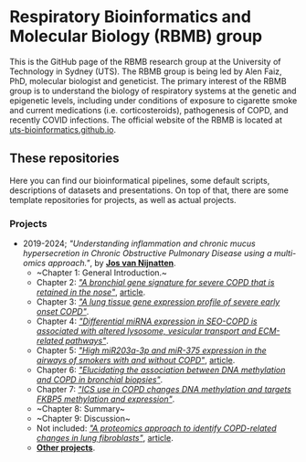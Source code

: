 # Respiratory Bioinformatics and Molecular Biology (RBMB) group
This is the GitHub page of the RBMB research group at the University of Technology in Sydney (UTS). The RBMB group is being led by Alen Faiz, PhD, molecular biologist and geneticist. The primary interest of the RBMB group is to understand the biology of respiratory systems at the genetic and epigenetic levels, including under conditions of exposure to cigarette smoke and current medications (i.e. corticosteroids), pathogenesis of COPD, and recently COVID infections. The official website of the RBMB is located at [uts-bioinformatics.github.io](https://uts-bioinformatics.github.io).

## These repositories
Here you can find our bioinformatical pipelines, some default scripts, descriptions of datasets and presentations. On top of that, there are some template repositories for projects, as well as actual projects.

### Projects
- 2019-2024; *"Understanding inflammation and chronic mucus hypersecretion in Chronic Obstructive Pulmonary Disease using a multi-omics approach."*, by **[Jos van Nijnatten](@vanNijnatten)**.
  - ~Chapter 1: General Introduction.~
  - Chapter 2: *["A bronchial gene signature for severe COPD that is retained in the nose"](https://github.com/UTS-Bioinformatics/PhD-JvN-Ch2-SHERLOCk-COPD-Differences-NB-BB)*, [article](https://doi.org/10.1183/23120541.00354-2023).
  - Chapter 3: *["A lung tissue gene expression profile of severe early onset COPD"](https://github.com/UTS-Bioinformatics/PhD-JvN-Ch3-PRESTO-Unique-Genes-In-SEO-COPD)*.
  - Chapter 4: *["Differential miRNA expression in SEO-COPD is associated with altered lysosome, vesicular transport and ECM-related pathways"](https://github.com/UTS-Bioinformatics/PhD-JvN-Ch4-PRESTO-Unique-miRNAs-In-SEO-COPD)*.
  - Chapter 5: *["High miR203a-3p and miR-375 expression in the airways of smokers with and without COPD"](https://github.com/UTS-Bioinformatics/PhD-JvN-Ch5-miRNAs-Affected-By-Smoking)*, [article](https://doi.org/10.1038/s41598-022-09093-0).
  - Chapter 6: *["Elucidating the association between DNA methylation and COPD in bronchial biopsies"](https://github.com/UTS-Bioinformatics/PhD-JvN-Ch6-Methylation-Affected-By-COPD)*.
  - Chapter 7: *["ICS use in COPD changes DNA methylation and targets FKBP5 methylation and expression"](https://github.com/UTS-Bioinformatics/PhD-JvN-Ch7-v1-Methylation-Affected-By-ICS)*.
  - ~Chapter 8: Summary~
  - ~Chapter 9: Discussion~
  - Not included: *["A proteomics approach to identify COPD-related changes in lung fibroblasts"](https://github.com/UTS-Bioinformatics/PhD-JvN-NoCh-PRESTO-Unique-Proteins-In-SEO-COPD)*, [article](https://doi.org/10.1152/ajplung.00105.2022).
  - **[Other projects](https://github.com/UTS-Bioinformatics/PhD-JvN-NoCh-Secondary-Papers)**.
